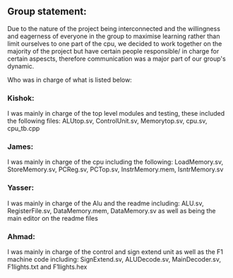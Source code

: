 ## Group statement:

Due to the nature of the project being interconnected and the willingness and eagerness of everyone in the group to maximise learning rather than limit ourselves to one part of the cpu, we decided to work together on the majority of the project but have certain people responsible/ in charge for certain aspescts, therefore communication was a major part of our group's dynamic.

Who was in charge of what is listed below:

### Kishok: 
I was mainly in charge of the top level modules and testing, these included the following files: ALUtop.sv, ControlUnit.sv, Memorytop.sv, cpu.sv, cpu_tb.cpp

### James: 
I was mainly in charge of the cpu including the following: LoadMemory.sv, StoreMemory.sv, PCReg.sv, PCTop.sv, InstrMemory.mem, IsntrMemory.sv

### Yasser: 
 I was mainly in charge of the Alu and the readme including: ALU.sv, RegisterFile.sv, DataMemory.mem, DataMemory.sv as well as being the main editor on the readme files 

### Ahmad: 

I was mainly in charge of the control and sign extend unit as well as the F1 machine code including: SignExtend.sv, ALUDecode.sv, MainDecoder.sv, F1lights.txt and F1lights.hex
